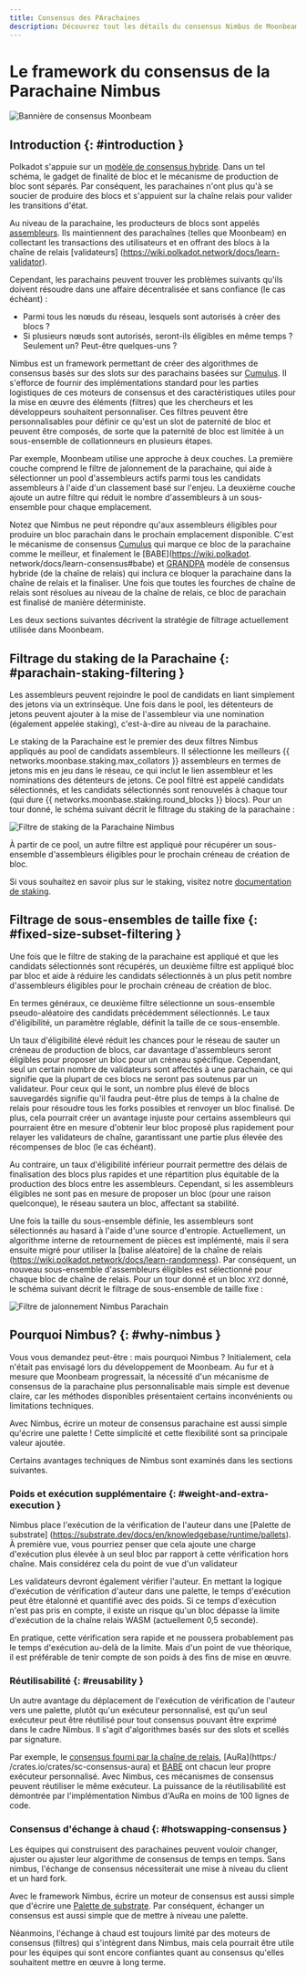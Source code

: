 ```yaml
---
title: Consensus des PArachaines
description: Découvrez tout les détails du consensus Nimbus de Moonbeam et son fonctionnement dans le cadre du modèle de sécurité partagé de Polkadot
---
```


# Le framework du consensus de la Parachaine Nimbus

![Bannière de consensus Moonbeam](/images/consensus/consensus-banner.png)

## Introduction {: #introduction } 

Polkadot s'appuie sur un [modèle de consensus hybride](https://wiki.polkadot.network/docs/learn-consensus). Dans un tel schéma, le gadget de finalité de bloc et le mécanisme de production de bloc sont séparés. Par conséquent, les parachaines n'ont plus qu'à se soucier de produire des blocs et s'appuient sur la chaîne relais pour valider les transitions d'état.

Au niveau de la parachaine, les producteurs de blocs sont appelés [assembleurs](https://wiki.polkadot.network/docs/learn-collator). Ils maintiennent des parachaînes (telles que Moonbeam) en collectant les transactions des utilisateurs et en offrant des blocs à la chaîne de relais [validateurs] (https://wiki.polkadot.network/docs/learn-validator).

Cependant, les parachains peuvent trouver les problèmes suivants qu'ils doivent résoudre dans une affaire décentralisée et sans confiance (le cas échéant) :

 - Parmi tous les nœuds du réseau, lesquels sont autorisés à créer des blocs ?
 - Si plusieurs nœuds sont autorisés, seront-ils éligibles en même temps ? Seulement un? Peut-être quelques-uns ?

Nimbus est un framework permettant de créer des algorithmes de consensus basés sur des slots sur des parachains basées sur [Cumulus](https://github.com/paritytech/cumulus). Il s'efforce de fournir des implémentations standard pour les parties logistiques de ces moteurs de consensus et des caractéristiques utiles pour la mise en œuvre des éléments (filtres) que les chercheurs et les développeurs souhaitent personnaliser. Ces filtres peuvent être personnalisables pour définir ce qu'est un slot de paternité de bloc et peuvent être composés, de sorte que la paternité de bloc est limitée à un sous-ensemble de collationneurs en plusieurs étapes.

Par exemple, Moonbeam utilise une approche à deux couches. La première couche comprend le filtre de jalonnement de la parachaine, qui aide à sélectionner un pool d'assembleurs actifs parmi tous les candidats assembleurs à l'aide d'un classement basé sur l'enjeu. La deuxième couche ajoute un autre filtre qui réduit le nombre d'assembleurs à un sous-ensemble pour chaque emplacement.

Notez que Nimbus ne peut répondre qu'aux assembleurs éligibles pour produire un bloc parachain dans le prochain emplacement disponible. C'est le mécanisme de consensus [Cumulus](https://wiki.polkadot.network/docs/build-cumulus#docsNav) qui marque ce bloc de la parachaine comme le meilleur, et finalement le [BABE](https://wiki.polkadot. network/docs/learn-consensus#babe) et [GRANDPA](https://wiki.polkadot.network/docs/learn-consensus#grandpa-finality-gadget) modèle de consensus hybride (de la chaîne de relais) qui inclura ce bloquer la parachaine dans la chaîne de relais et la finaliser. Une fois que toutes les fourches de chaîne de relais sont résolues au niveau de la chaîne de relais, ce bloc de parachain est finalisé de manière déterministe.

Les deux sections suivantes décrivent la stratégie de filtrage actuellement utilisée dans Moonbeam.

## Filtrage du staking de la Parachaine {: #parachain-staking-filtering } 

Les assembleurs peuvent rejoindre le pool de candidats en liant simplement des jetons via un extrinsèque. Une fois dans le pool, les détenteurs de jetons peuvent ajouter à la mise de l'assembleur via une nomination (également appelée staking), c'est-à-dire au niveau de la parachaine.

Le staking de la Parachaine est le premier des deux filtres Nimbus appliqués au pool de candidats assembleurs. Il sélectionne les meilleurs {{ networks.moonbase.staking.max_collators }} assembleurs en termes de jetons mis en jeu dans le réseau, ce qui inclut le lien assembleur et les nominations des détenteurs de jetons. Ce pool filtré est appelé candidats sélectionnés, et les candidats sélectionnés sont renouvelés à chaque tour (qui dure {{ networks.moonbase.staking.round_blocks }} blocs). Pour un tour donné, le schéma suivant décrit le filtrage du staking de la parachaine :

![Filtre de staking de la Parachaine Nimbus](/images/consensus/consensus-images1.png)

À partir de ce pool, un autre filtre est appliqué pour récupérer un sous-ensemble d'assembleurs éligibles pour le prochain créneau de création de bloc.

Si vous souhaitez en savoir plus sur le staking, visitez notre [documentation de staking](/staking/overview/).

## Filtrage de sous-ensembles de taille fixe {: #fixed-size-subset-filtering } 

Une fois que le filtre de staking de la parachaine est appliqué et que les candidats sélectionnés sont récupérés, un deuxième filtre est appliqué bloc par bloc et aide à réduire les candidats sélectionnés à un plus petit nombre d'assembleurs éligibles pour le prochain créneau de création de bloc.

En termes généraux, ce deuxième filtre sélectionne un sous-ensemble pseudo-aléatoire des candidats précédemment sélectionnés. Le taux d'éligibilité, un paramètre réglable, définit la taille de ce sous-ensemble.

Un taux d'éligibilité élevé réduit les chances pour le réseau de sauter un créneau de production de blocs, car davantage d'assembleurs seront éligibles pour proposer un bloc pour un créneau spécifique. Cependant, seul un certain nombre de validateurs sont affectés à une parachain, ce qui signifie que la plupart de ces blocs ne seront pas soutenus par un validateur. Pour ceux qui le sont, un nombre plus élevé de blocs sauvegardés signifie qu'il faudra peut-être plus de temps à la chaîne de relais pour résoudre tous les forks possibles et renvoyer un bloc finalisé. De plus, cela pourrait créer un avantage injuste pour certains assembleurs qui pourraient être en mesure d'obtenir leur bloc proposé plus rapidement pour relayer les validateurs de chaîne, garantissant une partie plus élevée des récompenses de bloc (le cas échéant).

Au contraire, un taux d'éligibilité inférieur pourrait permettre des délais de finalisation des blocs plus rapides et une répartition plus équitable de la production des blocs entre les assembleurs. Cependant, si les assembleurs éligibles ne sont pas en mesure de proposer un bloc (pour une raison quelconque), le réseau sautera un bloc, affectant sa stabilité.

Une fois la taille du sous-ensemble définie, les assembleurs sont sélectionnés au hasard à l'aide d'une source d'entropie. Actuellement, un algorithme interne de retournement de pièces est implémenté, mais il sera ensuite migré pour utiliser la [balise aléatoire] de la chaîne de relais (https://wiki.polkadot.network/docs/learn-randomness). Par conséquent, un nouveau sous-ensemble d'assembleurs éligibles est sélectionné pour chaque bloc de chaîne de relais. Pour un tour donné et un bloc `XYZ` donné, le schéma suivant décrit le filtrage de sous-ensemble de taille fixe :

![Filtre de jalonnement Nimbus Parachain](/images/consensus/consensus-images2.png)

## Pourquoi Nimbus? {: #why-nimbus } 

Vous vous demandez peut-être : mais pourquoi Nimbus ? Initialement, cela n'était pas envisagé lors du développement de Moonbeam. Au fur et à mesure que Moonbeam progressait, la nécessité d'un mécanisme de consensus de la parachaine plus personnalisable mais simple est devenue claire, car les méthodes disponibles présentaient certains inconvénients ou limitations techniques.

<!-- Dans le [consensus de la chaîne de relais](https://github.com/paritytech/cumulus/blob/master/client/consensus/relay-chain/src/lib.rs), chaque nœud se considère comme un colator et peut proposer un bloc candidat parachain. Il appartient ensuite à la chaîne de relais de résoudre les éventuelles fourches et de finaliser un bloc.

Le mécanisme de consensus [AuRa](https://crates.io/crates/sc-consensus-aura) (abréviation de tour d'autorité) est basé sur une liste connue d'autorités qui se relaient pour produire des blocs dans chaque emplacement. Chaque autorité ne peut proposer qu'un seul bloc par slot et s'appuie sur la chaîne la plus longue.-->

Avec Nimbus, écrire un moteur de consensus parachaine est aussi simple qu'écrire une palette ! Cette simplicité et cette flexibilité sont sa principale valeur ajoutée.

Certains avantages techniques de Nimbus sont examinés dans les sections suivantes.

### Poids et exécution supplémentaire {: #weight-and-extra-execution } 

Nimbus place l'exécution de la vérification de l'auteur dans une [Palette de substrate] (https://substrate.dev/docs/en/knowledgebase/runtime/pallets). À première vue, vous pourriez penser que cela ajoute une charge d'exécution plus élevée à un seul bloc par rapport à cette vérification hors chaîne. Mais considérez cela du point de vue d'un validateur

Les validateurs devront également vérifier l'auteur. En mettant la logique d'exécution de vérification d'auteur dans une palette, le temps d'exécution peut être étalonné et quantifié avec des poids. Si ce temps d'exécution n'est pas pris en compte, il existe un risque qu'un bloc dépasse la limite d'exécution de la chaîne relais WASM (actuellement 0,5 seconde).

En pratique, cette vérification sera rapide et ne poussera probablement pas le temps d'exécution au-delà de la limite. Mais d'un point de vue théorique, il est préférable de tenir compte de son poids à des fins de mise en œuvre.

### Réutilisabilité {: #reusability } 

Un autre avantage du déplacement de l'exécution de vérification de l'auteur vers une palette, plutôt qu'un exécuteur personnalisé, est qu'un seul exécuteur peut être réutilisé pour tout consensus pouvant être exprimé dans le cadre Nimbus. Il s'agit d'algorithmes basés sur des slots et scellés par signature.

Par exemple, le [consensus fourni par la chaîne de relais](https://github.com/paritytech/cumulus/blob/master/client/consensus/relay-chain/src/lib.rs), [AuRa](https:/ /crates.io/crates/sc-consensus-aura) et [BABE](https://crates.io/crates/sc-consensus-babe) ont chacun leur propre exécuteur personnalisé. Avec Nimbus, ces mécanismes de consensus peuvent réutiliser le même exécuteur. La puissance de la réutilisabilité est démontrée par l'implémentation Nimbus d'AuRa en moins de 100 lignes de code.

### Consensus d'échange à chaud {: #hotswapping-consensus } 

Les équipes qui construisent des parachaines peuvent vouloir changer, ajuster ou ajuster leur algorithme de consensus de temps en temps. Sans nimbus, l'échange de consensus nécessiterait une mise à niveau du client et un hard fork.

Avec le framework Nimbus, écrire un moteur de consensus est aussi simple que d'écrire une [Palette de substrate](https://substrate.dev/docs/en/knowledgebase/runtime/pallets). Par conséquent, échanger un consensus est aussi simple que de mettre à niveau une palette.

Néanmoins, l'échange à chaud est toujours limité par des moteurs de consensus (filtres) qui s'intègrent dans Nimbus, mais cela pourrait être utile pour les équipes qui sont encore confiantes quant au consensus qu'elles souhaitent mettre en œuvre à long terme.
